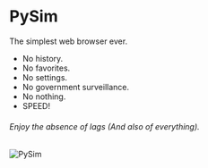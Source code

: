 # PySim
The simplest web browser ever.
* No history.
* No favorites.
* No settings.
* No government surveillance.
* No nothing.
* SPEED!
 

###### Enjoy the absence of lags (And also of everything).

![PySim](http://s32.postimg.org/x99pw8vnp/Py_Sim.png "")

